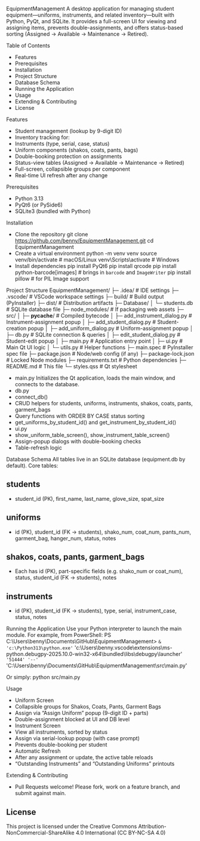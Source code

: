 EquipmentManagement
A desktop application for managing student equipment—uniforms, instruments, and related inventory—built with Python, PyQt, and SQLite. It provides a full-screen UI for viewing and assigning items, prevents double-assignments, and offers status-based sorting (Assigned → Available → Maintenance → Retired).

Table of Contents
- Features
- Prerequisites
- Installation
- Project Structure
- Database Schema
- Running the Application
- Usage
- Extending & Contributing
- License

Features
- Student management (lookup by 9-digit ID)
- Inventory tracking for:
- Instruments (type, serial, case, status)
- Uniform components (shakos, coats, pants, bags)
- Double-booking protection on assignments
- Status-view tables (Assigned → Available → Maintenance → Retired)
- Full-screen, collapsible groups per component
- Real-time UI refresh after any change

Prerequisites
- Python 3.13
- PyQt6 (or PySide6)
- SQLite3 (bundled with Python)

Installation
- Clone the repository
git clone https://github.com/benny/EquipmentManagement.git
cd EquipmentManagement
- Create a virtual environment
python -m venv venv
source venv/bin/activate    # macOS/Linux
venv\Scripts\activate       # Windows
- Install dependencies
pip install PyQt6
pip install qrcode
pip install python-barcode[images]   # brings in `barcode` and `ImageWriter`
pip install pillow                  # for PIL Image support



Project Structure
EquipmentManagement/
├─ .idea/                         # IDE settings
├─ .vscode/                       # VSCode workspace settings
├─ build/                         # Build output (PyInstaller)
├─ dist/                          # Distribution artifacts
├─ Database/
│  └─ students.db                 # SQLite database file
├─ node_modules/                  # If packaging web assets
├─ src/
│  ├─ __pycache__/                # Compiled bytecode
│  ├─ add_instrument_dialog.py    # Instrument-assignment popup
│  ├─ add_student_dialog.py       # Student-creation popup
│  ├─ add_uniform_dialog.py       # Uniform-assignment popup
│  ├─ db.py                       # SQLite connection & queries
│  ├─ edit_student_dialog.py      # Student-edit popup
│  ├─ main.py                     # Application entry point
│  ├─ ui.py                       # Main Qt UI logic
│  └─ utils.py                    # Helper functions
├─ main.spec                      # PyInstaller spec file
├─ package.json                   # Node/web config (if any)
├─ package-lock.json              # Locked Node modules
├─ requirements.txt               # Python dependencies
├─ README.md                      # This file
└─ styles.qss                     # Qt stylesheet



- main.py
Initializes the Qt application, loads the main window, and connects to the database.
- db.py
- connect_db()
- CRUD helpers for students, uniforms, instruments, shakos, coats, pants, garment_bags
- Query functions with ORDER BY CASE status sorting
- get_uniforms_by_student_id() and get_instrument_by_student_id()
- ui.py
- show_uniform_table_screen(), show_instrument_table_screen()
- Assign-popup dialogs with double-booking checks
- Table-refresh logic

Database Schema
All tables live in an SQLite database (equipment.db by default). Core tables:
## students
- student_id (PK), first_name, last_name, glove_size, spat_size
## uniforms
- id (PK), student_id (FK → students),
shako_num, coat_num, pants_num, garment_bag, hanger_num,
status, notes
## shakos, coats, pants, garment_bags
- Each has id (PK), part-specific fields (e.g. shako_num or coat_num),
status, student_id (FK → students), notes
## instruments
- id (PK), student_id (FK → students), type, serial, instrument_case,
status, notes


Running the Application
Use your Python interpreter to launch the main module. For example, from PowerShell:
PS C:\Users\benny\Documents\GitHub\EquipmentManagement> `
  & 'c:\Python313\python.exe' `
    'c:\Users\benny\.vscode\extensions\ms-python.debugpy-2025.10.0-win32-x64\bundled\libs\debugpy\launcher' `
    '51444' '--' `
    'C:\Users\benny\Documents\GitHub\EquipmentManagement\src\main.py'
    
Or simply:
python src/main.py



Usage
- Uniform Screen
- Collapsible groups for Shakos, Coats, Pants, Garment Bags
- Assign via “Assign Uniform” popup (9-digit ID + parts)
- Double-assignment blocked at UI and DB level
- Instrument Screen
- View all instruments, sorted by status
- Assign via serial-lookup popup (with case prompt)
- Prevents double-booking per student
- Automatic Refresh
- After any assignment or update, the active table reloads
- “Outstanding Instruments” and “Outstanding Uniforms” printouts

Extending & Contributing
- Pull Requests welcome! Please fork, work on a feature branch, and submit against main.

## License

This project is licensed under the Creative Commons Attribution-NonCommercial-ShareAlike 4.0 International (CC BY-NC-SA 4.0)
